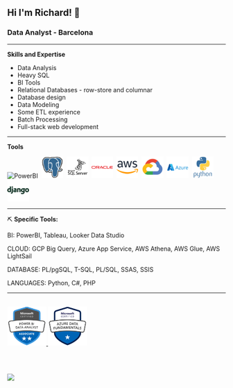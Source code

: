 <div>
  <h2>Hi I'm Richard! 👋 </h2>
  <h3>Data Analyst - Barcelona</h3>
</div>

---

**Skills and Expertise**

- Data Analysis 
- Heavy SQL
- BI Tools 
- Relational Databases - row-store and columnar
- Database design
- Data Modeling
- Some ETL experience
- Batch Processing
- Full-stack web development

---

**Tools**

<img src="https://github.com/microsoft/PowerBI-Icons/blob/main/PNG/Desktop.png"  title="PowerBI" alt="PowerBI" width="50" height="50"/>&nbsp;
<img src="https://github.com/devicons/devicon/blob/master/icons/postgresql/postgresql-original.svg"  title="PostgreSQL" alt="AWS" width="50" height="50"/>&nbsp;
<img src="https://github.com/devicons/devicon/blob/master/icons/microsoftsqlserver/microsoftsqlserver-plain-wordmark.svg" title="SQL-server"  alt="SQL-server" width="50" height="50"/>&nbsp;
<img src="https://github.com/devicons/devicon/blob/master/icons/oracle/oracle-original.svg"  title="GCP" alt="Oracle" width="50" height="50"/>&nbsp;
<img src="https://github.com/devicons/devicon/blob/master/icons/amazonwebservices/amazonwebservices-original-wordmark.svg"  title="AWS" alt="AWS" width="50" height="50"/>&nbsp;
<img src="https://github.com/devicons/devicon/blob/master/icons/googlecloud/googlecloud-original.svg"  title="GCP" alt="AWS" width="50" height="50"/>&nbsp;
<img src="https://github.com/devicons/devicon/blob/master/icons/azure/azure-original-wordmark.svg" title="Azure" alt="Azure" width="50" height="50"/>&nbsp;
  <img src="https://github.com/devicons/devicon/blob/master/icons/python/python-original-wordmark.svg"  title="Python" alt="Python" width="50" height="50"/>&nbsp;
  <img src="https://github.com/devicons/devicon/blob/master/icons/django/django-plain-wordmark.svg"  title="Django" alt="Django" width="50" height="50"/>&nbsp;

---

⛏️ **Specific Tools:**

BI: PowerBI, Tableau, Looker Data Studio

CLOUD: GCP Big Query, Azure App Service, AWS Athena, AWS Glue, AWS LightSail

DATABASE: PL/pgSQL, T-SQL, PL/SQL, SSAS, SSIS

LANGUAGES: Python, C#, PHP

---

<div>
  <br>
  <a href="https://www.credly.com/badges/6a41f24e-eb2a-4495-a4fc-77fe53996811/public_url" target="_blank">
    <img src="https://github.com/richardgourley/richardgourley/blob/main/image.png" title="Data Analyst certficate" alt="Data Analyst certficate" heigh="90" width="90"/>
  </a>
  
  <a href="https://www.credly.com/badges/e350c9dc-a7ab-464c-831f-684cbaba4d1f/public_url" target="_blank">
    <img src="https://github.com/richardgourley/richardgourley/blob/main/azure-data-fundamentals-600x600.png" title="Data Analyst certficate" alt="Azure Data Fundamentals Certificate" heigh="90" width="90"/>
  </a>
  
</div>

<br><br>

![](https://komarev.com/ghpvc/?username=richardgourley&color=green)

<!--


<img src="https://github.com/devicons/devicon/blob/master/icons/amazonwebservices/amazonwebservices-original-wordmark.svg"  title="AWS" alt="AWS" width="40" height="40"/>
  
  <img src="https://github.com/devicons/devicon/blob/master/icons/python/python-original-wordmark.svg"  title="Python" alt="Python" width="40" height="40"/>

<div>
  <img src="https://github.com/microsoft/PowerBI-Icons/blob/main/PNG/Desktop.png"  title="PowerBI" alt="PowerBI" width="40" height="40"/>&nbsp;
  <img src="https://github.com/devicons/devicon/blob/master/icons/microsoftsqlserver/microsoftsqlserver-plain-wordmark.svg" title="SQL-server"  alt="SQL-server" width="40" height="40"/>&nbsp;
  <img src="https://github.com/devicons/devicon/blob/master/icons/python/python-original-wordmark.svg"  title="Python" alt="Python" width="40" height="40"/>&nbsp;
  <img src="https://github.com/devicons/devicon/blob/master/icons/pandas/pandas-original-wordmark.svg"  title="Pandas" alt="Pandas" width="40" height="40"/>&nbsp;
  <img src="https://github.com/devicons/devicon/blob/master/icons/jupyter/jupyter-original-wordmark.svg"  title="Jupyter Notebooks" alt="Jupyter Notebooks" width="40" height="40"/>&nbsp;
</div>
 
ADD SQL, POSTGRES, GCP, ORACLE, TABLEAU

### :hammer_and_wrench: Other Tools :

https://github.com/devicons/devicon/blob/master/icons/python/python-original-wordmark.svg

<img src="https://github.com/devicons/devicon/blob/master/icons/python/python-original-wordmark.svg"  title="Python" alt="Python" width="90" height="90"/>&nbsp;

<div>
<img src="https://github.com/devicons/devicon/blob/master/icons/linux/linux-original.svg"  title="AWS" alt="Linux" width="50" height="50"/>&nbsp;
  <img src="https://github.com/devicons/devicon/blob/master/icons/django/django-plain-wordmark.svg"  title="Django" alt="Django" width="40" height="40"/>&nbsp;
  <img src="https://github.com/devicons/devicon/blob/master/icons/mysql/mysql-original-wordmark.svg" title="MySQL"  alt="MySQL" width="40" height="40"/>&nbsp;
  <img src="https://github.com/devicons/devicon/blob/master/icons/php/php-original.svg" title="PHP" alt="PHP" width="40" height="40"/>&nbsp;
  <img src="https://github.com/devicons/devicon/blob/master/icons/dot-net/dot-net-original.svg" title="dot-net" alt="dot-net" width="40" height="40"/>&nbsp;
  <img src="https://github.com/devicons/devicon/blob/master/icons/javascript/javascript-original.svg" title="JavaScript" alt="JavaScript" width="40" height="40"/>&nbsp;
  <img src="https://github.com/devicons/devicon/blob/master/icons/bootstrap/bootstrap-original-wordmark.svg"  title="Bootstrap" alt="Bootstrap" width="40" height="40"/>&nbsp;

<a href="https://www.cloudskillsboost.google/public_profiles/9233e473-b53b-4cba-a912-51051e144fb3/badges/2935746" target="_blank">
    <img src="https://github.com/richardgourley/richardgourley/blob/main/google_cloud_bigquery.png" title="Big Query Badge" alt="Big Query Badge" heigh="90" width="90"/>
  </a>
  
  <a href="https://www.cloudskillsboost.google/public_profiles/9233e473-b53b-4cba-a912-51051e144fb3/badges/2935746" target="_blank">
    <img src="https://github.com/richardgourley/richardgourley/blob/main/google_cloud_security.png" title="Google Cloud Security Badge" alt="Google Operations and Cloud Security" heigh="90" width="90"/>
  </a>

</div>

**richardgourley/richardgourley** is a ✨ _special_ ✨ repository because its `README.md` (this file) appears on your GitHub profile.

Here are some ideas to get you started:

- 🔭 I’m currently working on ...
- 🌱 I’m currently learning ...
- 👯 I’m looking to collaborate on ...
- 🤔 I’m looking for help with ...
- 💬 Ask me about ...
- 📫 How to reach me: ...
- 😄 Pronouns: ...
- ⚡ Fun fact: ...

- 👨‍💻
- 📖



❤️ PowerBI ❤️ SQL ❤️ Python ❤️ Django ❤️ Data / Databases / Database Driven applications

**Currently (e-commerce business - mixed data analyst/ web developer role):**
- 💾 Creation of data warehouse database and tables using **SQL Server**.
- ✨ Creation of ETL processes using **Python and Pandas**.
- ⛏️ Cleaning, transforming and loading of data using **PowerQuery**.
- ⭐ Creation of star and snowflake schema models in **PowerBI**.
- 📊 Creation of visualizations, reports and dashboards in **PowerBI**.
- 🕸️ Development and maintenance of the company website as required -  bespoke pages, forms and systems, training videos for content creation.

**Other:**
- 🏆 I recently passed the Microsoft certified PowerBI Data Analyst associate examination.
- ⏳ I have 6+ years MVT/ MVC web development experience. (Python Django, C# .NET and PHP)
- ☁️ I’m currently learning Azure Synapse Analytics and how to query data lakes with SQL pools and Apache PySpark.
- 👨‍🎓 FACT: I used to be a teacher before entering into the tech world!  I love helping people to learn. If you are learning Python, Django, Pandas, Data Analysis and SQL, check out some of my repos...

<div align="center">
  <img src="https://media.giphy.com/media/dWesBcTLavkZuG35MI/giphy.gif" width="600" height="300"/>
</div>

-->
